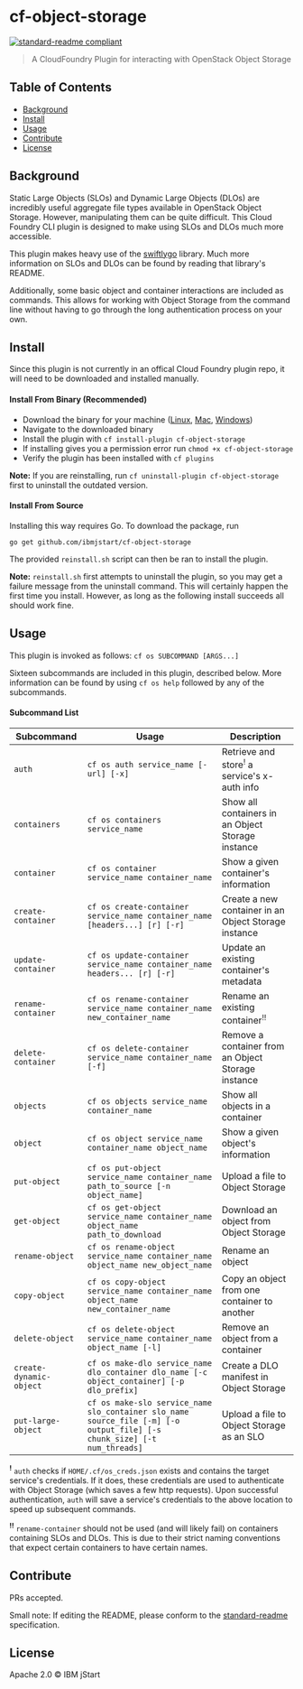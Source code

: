 # cf-object-storage

[![standard-readme compliant](https://img.shields.io/badge/standard--readme-OK-green.svg?style=flat-square)](https://github.com/RichardLitt/standard-readme)

> A CloudFoundry Plugin for interacting with OpenStack Object Storage

## Table of Contents

- [Background](#background)
- [Install](#install)
- [Usage](#usage)
- [Contribute](#contribute)
- [License](#license)

## Background

Static Large Objects (SLOs) and Dynamic Large Objects (DLOs) are incredibly useful aggregate file types available
in OpenStack Object Storage. However, manipulating them can be quite difficult. This Cloud Foundry CLI plugin is
designed to make using SLOs and DLOs much more accessible. 

This plugin makes heavy use of the [swiftlygo](https://github.com/ibmjstart/swiftlygo) library. Much more information 
on SLOs and DLOs can be found by reading that library's README.

Additionally, some basic object and container interactions are included as commands. This allows for working with
Object Storage from the command line without having to go through the long authentication process on your own.

## Install

Since this plugin is not currently in an offical Cloud Foundry plugin repo, it will need to be downloaded and installed
manually. 

#### Install From Binary (Recommended)

- Download the binary for your machine ([Linux](https://github.com/ibmjstart/cf-large-objects/tree/master/binaries/linux/cf-object-storage?raw=true), [Mac](https://github.com/ibmjstart/cf-large-objects/tree/master/binaries/darwin/cf-object-storage?raw=true), [Windows](https://github.com/ibmjstart/cf-large-objects/tree/master/binaries/windows/cf-object-storage.exe?raw=true))
- Navigate to the downloaded binary
- Install the plugin with `cf install-plugin cf-object-storage`
 -  If installing gives you a permission error run `chmod +x cf-object-storage`
- Verify the plugin has been installed with `cf plugins`

**Note:** If you are reinstalling, run `cf uninstall-plugin cf-object-storage` first to uninstall the outdated
version.

#### Install From Source

Installing this way requires Go. To download the package, run
```
go get github.com/ibmjstart/cf-object-storage
```

The provided `reinstall.sh` script can then be ran to install the plugin.

**Note:** `reinstall.sh` first attempts to uninstall the plugin, so you may get a failure message from the uninstall
command. This will certainly happen the first time you install. However, as long as the following install succeeds all
should work fine.

## Usage

This plugin is invoked as follows:
`cf os SUBCOMMAND [ARGS...]`

Sixteen subcommands are included in this plugin, described below. More information can be found by using `cf os help` followed by any of the subcommands.

#### Subcommand List

Subcommand		|Usage															|Description
---		|---															|---
`auth` | `cf os auth service_name [-url] [-x]`										|Retrieve and store<sup>!</sup> a service's x-auth info
`containers` | `cf os containers service_name` | Show all containers in an Object Storage instance
`container` | `cf os container service_name container_name` | Show a given container's information
`create-container` | `cf os create-container service_name container_name [headers...] [r] [-r]` | Create a new container in an Object Storage instance
`update-container` | `cf os update-container service_name container_name headers... [r] [-r]` | Update an existing container's metadata
`rename-container` | `cf os rename-container service_name container_name new_container_name` | Rename an existing container<sup>!!</sup>
`delete-container` | `cf os delete-container service_name container_name [-f]` | Remove a container from an Object Storage instance
`objects` | `cf os objects service_name container_name` | Show all objects in a container
`object` | `cf os object service_name container_name object_name` | Show a given object's information
`put-object`    | `cf os put-object service_name container_name path_to_source [-n object_name]` | Upload a file to Object Storage
`get-object` | `cf os get-object service_name container_name object_name path_to_download` | Download an object from Object Storage
`rename-object` | `cf os rename-object service_name container_name object_name new_object_name` | Rename an object
`copy-object` | `cf os copy-object service_name container_name object_name new_container_name` | Copy an object from one container to another
`delete-object` | `cf os delete-object service_name container_name object_name [-l]` | Remove an object from a container
`create-dynamic-object`	| `cf os make-dlo service_name dlo_container dlo_name [-c object_container] [-p dlo_prefix]`				|Create a DLO manifest in Object Storage
`put-large-object`	| `cf os make-slo service_name slo_container slo_name source_file [-m] [-o output_file] [-s chunk_size] [-t num_threads]`	|Upload a file to Object Storage as an SLO

**<sup>!</sup>** `auth` checks if `HOME/.cf/os_creds.json` exists and contains the target service's credentials. If it does,
these credentials are used to authenticate with Object Storage (which saves a few http requests). Upon successful 
authentication, `auth` will save a service's credentials to the above location to speed up subsequent commands.

**<sup>!!</sup>** `rename-container` should not be used (and will likely fail) on containers containing SLOs and DLOs. This is due to their strict naming conventions that expect certain containers to have certain names.

## Contribute

PRs accepted.

Small note: If editing the README, please conform to the [standard-readme](https://github.com/RichardLitt/standard-readme) specification.

## License
Apache 2.0
 © IBM jStart
